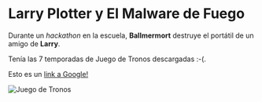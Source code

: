 # Larry Plotter y El Malware de Fuego

Durante un *hackathon* en la escuela, **Ballmermort** destruye el portátil de un amigo de **Larry**.

Tenía las 7 temporadas de Juego de Tronos descargadas :-(.

Esto es un [link a Google!](http://google.com)

![Juego de Tronos](http://ep00.epimg.net/cultura/imagenes/2016/06/30/television/1467277378_744915_1467278072_noticia_normal.jpg)